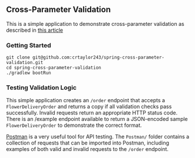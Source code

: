 ## Cross-Parameter Validation

This is a simple application to demonstrate cross-parameter validation as described in [this article](https://dev.to/focusedlabs/cross-parameter-validation-with-spring-3955)

### Getting Started

```
git clone git@github.com:crtaylor243/spring-cross-parameter-validation.git
cd spring-cross-parameter-validation
./gradlew bootRun
```

### Testing Validation Logic
This simple application creates an `/order` endpoint that accepts a `FlowerDeliveryOrder` and returns a copy if all
validation checks pass successfully. Invalid requests return an appropriate HTTP status code. There is an /example endpoint available to return a JSON-encoded sample `FlowerDeliveryOrder` to demonstrate the correct format. 

[Postman](https://www.postman.com/) is a very useful tool for API testing. The `Postman/` folder contains a collection 
of requests that can be imported into Postman, including examples of both valid and invalid requests to the 
`/order` endpoint. 
